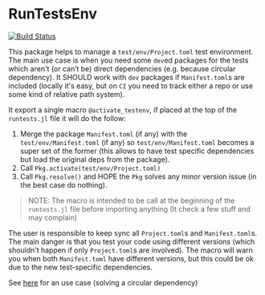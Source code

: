 # RunTestsEnv

[![Build Status](https://github.com/MetabolicXploration/RunTestsEnv.jl/actions/workflows/CI.yml/badge.svg?branch=main)](https://github.com/MetabolicXploration/RunTestsEnv.jl/actions/workflows/CI.yml?query=branch%3Amain)
<!--  [![Coverage](https://codecov.io/gh/MetabolicXploration/RunTestsEnv.jl/branch/main/graph/badge.svg)](https://codecov.io/gh/MetabolicXploration/RunTestsEnv.jl) -->

This package helps to manage a `test/env/Project.toml` test environment.
The main use case is when you need some `dev`ed packages for the tests which aren't (or can’t be) direct dependencies (e.g. because circular dependency).
It SHOULD work with `dev` packages if `Manifest.toml`s are included (locally it's easy, but on `CI` you need to track either a repo or use some kind of relative path system).

It export a single macro `@activate_testenv`, if placed at the top of the `runtests.jl` file it will do the follow: 
  1. Merge the package `Manifest.toml` (if any) with the `test/env/Manifest.toml` (if any) so `test/env/Manifest.toml` becomes a super set of the former (this allows to have test specific dependencies but load the original deps from the package).
  2. Call `Pkg.activate(test/env/Project.toml)`
  3. Call `Pkg.resolve()` and HOPE the `Pkg` solves any minor version issue (in the best case do nothing).

> NOTE: The macro is intended to be call at the beginning of the `runtests.jl` file before importing anything (It check a few stuff and may complain)

The user is responsible to keep sync all `Project.toml`s and `Manifest.toml`s.
The main danger is that you test your code using different versions (which shouldn’t happen if only `Project.toml`s are involved).
The macro will warn you when both `Manifest.toml` have different versions, but this could be ok due to the new test-specific dependencies.

See [here](https://github.com/MetabolicXploration/MetXNetHub.jl/blob/main/test/runtests.jl) for an use case (solving a circular dependency)


